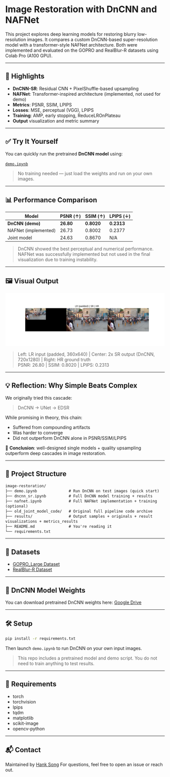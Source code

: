 # Image Restoration with DnCNN and NAFNet

This project explores deep learning models for restoring blurry low-resolution images. It compares a custom DnCNN-based super-resolution model with a transformer-style NAFNet architecture. Both were implemented and evaluated on the GOPRO and RealBlur-R datasets using Colab Pro (A100 GPU).

---

## 🚀 Highlights

*  **DnCNN-SR**: Residual CNN + PixelShuffle-based upsampling
*  **NAFNet**: Transformer-inspired architecture (implemented, not used for demo)
*  **Metrics**: PSNR, SSIM, LPIPS
*  **Losses**: MSE, perceptual (VGG), LPIPS
*  **Training**: AMP, early stopping, ReduceLROnPlateau
*  **Output** visualization and metric summary

---

## ✅ Try It Yourself

You can quickly run the pretrained **DnCNN model** using:

[`demo.ipynb`](demo.ipynb)

>  No training needed — just load the weights and run on your own images.

---

## 📊 Performance Comparison

| Model                | PSNR (↑)  | SSIM (↑)   | LPIPS (↓)  |
| -------------------- | --------- | ---------- | ---------- |
| **DnCNN (demo)**     | **26.80** | **0.8020** | **0.2313** |
| NAFNet (implemented) | 26.73     | 0.8002     | 0.2377     |
| Joint model          | 24.63     | 0.8670     | N/A        |

> DnCNN showed the best perceptual and numerical performance. NAFNet was successfully implemented but not used in the final visualization due to training instability.

---

## 🖼️ Visual Output

![DnCNN Output](results/visual_result.png)

> Left: LR input (padded, 360x640) | Center: 2x SR output (DnCNN, 720x1280) | Right: HR ground truth  
> PSNR: 26.80 | SSIM: 0.8020 | LPIPS: 0.2313

---

## 💡 Reflection: Why Simple Beats Complex

We originally tried this cascade:

> DnCNN → UNet → EDSR

While promising in theory, this chain:

* Suffered from compounding artifacts
* Was harder to converge
* Did not outperform DnCNN alone in PSNR/SSIM/LPIPS

📌 **Conclusion**: well-designed single models + quality upsampling outperform deep cascades in image restoration.

---

## 📁 Project Structure

```
image-restoration/
├── demo.ipynb              # Run DnCNN on test images (quick start)
├── dncnn_sr.ipynb          # Full DnCNN model training + results
├── nafnet.ipynb            # Full NAFNet implementation + training (optional)
├── old_joint_model_code/   # Original full pipeline code archive
├── results/                # Output samples + originals + result visualizations + metrics_results
├── README.md               # You're reading it
└── requirements.txt
```

---

## 📄 Datasets

* [GOPRO\_Large Dataset](https://seungjunnah.github.io/Datasets/gopro)
* [RealBlur-R Dataset](https://cg.postech.ac.kr/research/realblur/)

---

## 🔗 DnCNN Model Weights

You can download pretrained DnCNN weights here:
[Google Drive](https://drive.google.com/file/d/1kX9MaNp3m8B5XAwCfqo9yrXwHhyAEpwP/view?usp=sharing)

---

## 🛠️ Setup

```bash
pip install -r requirements.txt
```

Then launch `demo.ipynb` to run DnCNN on your own input images.

>  This repo includes a pretrained model and demo script. You do not need to train anything to test results.

---

## 🔧 Requirements

* torch
* torchvision
* lpips
* tqdm
* matplotlib
* scikit-image
* opencv-python

---

## 📬 Contact

Maintained by [Hank Song](https://github.com/HANKSOONG)
For questions, feel free to open an issue or reach out.
